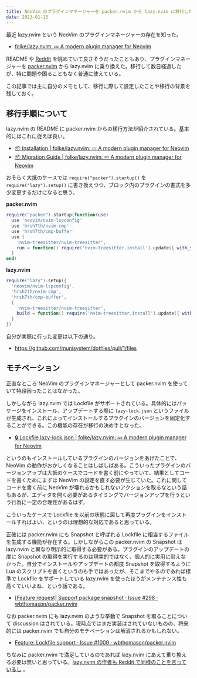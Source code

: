 ```yaml
---
title: NeoVim のプラグインマネージャーを packer.nvim から lazy.nvim に移行した
date: 2023-01-15
---
```


最近 lazy.nvim という NeoVim のプラグインマネージャーの存在を知った。

- [folke/lazy.nvim: 💤 A modern plugin manager for Neovim](https://github.com/folke/lazy.nvim)

README や [Reddit](https://www.reddit.com/r/neovim/comments/zqk5ds/lazynvim_a_new_plugin_manager_for_neovim/) を眺めていて良さそうだったこともあり、プラグインマネージャーを [packer.nvim](https://github.com/wbthomason/packer.nvim) から lazy.nvim に乗り換えた。移行して数日経過したが、特に問題や困ることもなく普通に使えている。

この記事では主に自分のメモとして、移行に際して設定したことや移行の背景を残しておく。

## 移行手順について

lazy.nvim の README に packer.nvim からの移行方法が紹介されている。基本的にはこれに従えば良い。

- [📦 Installation | folke/lazy.nvim: 💤 A modern plugin manager for Neovim](https://github.com/folke/lazy.nvim#-installation)
- [📦 Migration Guide | folke/lazy.nvim: 💤 A modern plugin manager for Neovim](https://github.com/folke/lazy.nvim#-migration-guide)

おそらく大抵のケースでは `require("packer").startup()` を `require("lazy").setup()` に書き換えつつ、ブロック内のプラグインの書式を多少変更するだけになると思う。

**packer.nvim**
```lua
require("packer").startup(function(use)
  use 'neovim/nvim-lspconfig'
  use 'hrsh7th/nvim-cmp'
  use 'hrsh7th/cmp-buffer'
  use {
    'nvim-treesitter/nvim-treesitter',
    run = function() require('nvim-treesitter.install').update({ with_sync = true }) end,
  }
end)
```

**lazy.nvim**

```lua
require("lazy").setup({
  'neovim/nvim-lspconfig',
  'hrsh7th/nvim-cmp',
  'hrsh7th/cmp-buffer',
  {
    'nvim-treesitter/nvim-treesitter',
    build = function() require('nvim-treesitter.install').update({ with_sync = true }) end,
  }
})
```


自分が実際に行った変更は以下の通り。

- https://github.com/munisystem/dotfiles/pull/1/files

## モチベーション

正直なところ NeoVim のプラグインマネージャーとして packer.nvim を使っていて特段困ったことはなかった。

しかしながら lazy.nvim では Lockfile がサポートされている。具体的にはパッケージをインストール、アップデートする際に `lazy-lock.json` というファイルが生成され、これによってインストールするプラグインのバージョンを固定化することができる。この機能の存在が移行の決め手となった。

- [🔒 Lockfile lazy-lock.json | folke/lazy.nvim: 💤 A modern plugin manager for Neovim](https://github.com/folke/lazy.nvim#-lockfile-lazy-lockjson)

というのもインストールしているプラグインのバージョンをあげたことで、NeoVim の動作がおかしくなることはしばしばある。こういったプラグインのバージョンアップは大抵のケースでコードを書く前にやっていて、結果としてコードを書くためにまずは NeoVim の設定を直す必要が生じていた。これに関してコードを書く前に NeoVim が壊れるかもしれないアクションを取るなという話もあるが、エディタを開く必要があるタイミングでバージョンアップを行うという行為に一定の合理性があるはず。

こういったケースで Lockfile を以前の状態に戻して再度プラグインをインストールすればよい、というのは理想的な対応であると思っている。

正確には packer.nvim にも Snapshot と呼ばれる Lockfile に相当するファイルを生成する機能が存在する。しかしながらこの packer.nvim の Snapshot は lazy.nvim と異なり明示的に取得する必要がある。プラグインのアップデートの度に Snapshot の取得を実行するのは現実的ではなく、個人的に実用に耐えなかった。自分でインストールやアップデートの都度 Snapshot を取得するように Lua のスクリプトを書くというのも手ではあったが、そこまでやるのであれば標準で Lockfile をサポートしている lazy.nvim を使ったほうがメンテナンス性も高くていいよね、という話である。

- [ [Feature request] Support package snapshot · Issue #298 · wbthomason/packer.nvim](https://github.com/wbthomason/packer.nvim/issues/298)

なお packer.nvim にも lazy.nvim のような挙動で Snapshot を取ることについて discussion はされている。現時点ではまだ実装はされていないものの、将来的には packer.nvim でも自分のモチベーションは解消されるかもしれない。

- [Feature: Lockfile support · Issue #1009 · wbthomason/packer.nvim](https://github.com/wbthomason/packer.nvim/issues/1009)

ちなみに packer.nvim で満足しているのであれば lazy.nvim にあえて乗り換える必要は無いと思っている。[lazy.nvim の作者も Reddit で同様のことを言っているし](https://www.reddit.com/r/neovim/comments/zqk5ds/comment/j0ygxrt/?utm_source=reddit&utm_medium=web2x&context=3) 。
